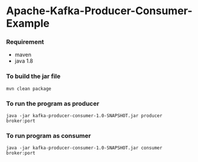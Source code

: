 # Apache-Kafka-Producer-Consumer-Example

### Requirement
- maven
- java 1.8

### To build the jar file
```
mvn clean package
```
### To run the program as producer
```
java -jar kafka-producer-consumer-1.0-SNAPSHOT.jar producer broker:port
```
### To run program as consumer
```
java -jar kafka-producer-consumer-1.0-SNAPSHOT.jar consumer broker:port
```

